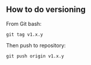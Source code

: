 ## How to do versioning

From Git bash:

```
git tag v1.x.y
```

Then push to repository:

```
git push origin v1.x.y
```
